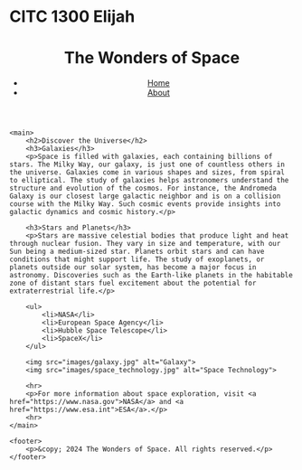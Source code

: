 # CITC 1300 Elijah
<!DOCTYPE html>
<html lang="en">
<head>
    <meta charset="UTF-8">
    <meta name="viewport" content="width=device-width, initial-scale=1.0">
    <title>The Wonders of Space - Home</title>
    <link rel="stylesheet" href="styles.css">
</head>
<body>
    <header>
        <h1>The Wonders of Space</h1>
        <nav>
            <ul>
                <li><a href="index.html">Home</a></li>
                <li><a href="about.html">About</a></li>
            </ul>
        </nav>
    </header>

    <main>
        <h2>Discover the Universe</h2>
        <h3>Galaxies</h3>
        <p>Space is filled with galaxies, each containing billions of stars. The Milky Way, our galaxy, is just one of countless others in the universe. Galaxies come in various shapes and sizes, from spiral to elliptical. The study of galaxies helps astronomers understand the structure and evolution of the cosmos. For instance, the Andromeda Galaxy is our closest large galactic neighbor and is on a collision course with the Milky Way. Such cosmic events provide insights into galactic dynamics and cosmic history.</p>
        
        <h3>Stars and Planets</h3>
        <p>Stars are massive celestial bodies that produce light and heat through nuclear fusion. They vary in size and temperature, with our Sun being a medium-sized star. Planets orbit stars and can have conditions that might support life. The study of exoplanets, or planets outside our solar system, has become a major focus in astronomy. Discoveries such as the Earth-like planets in the habitable zone of distant stars fuel excitement about the potential for extraterrestrial life.</p>
        
        <ul>
            <li>NASA</li>
            <li>European Space Agency</li>
            <li>Hubble Space Telescope</li>
            <li>SpaceX</li>
        </ul>
        
        <img src="images/galaxy.jpg" alt="Galaxy">
        <img src="images/space_technology.jpg" alt="Space Technology">
        
        <hr>
        <p>For more information about space exploration, visit <a href="https://www.nasa.gov">NASA</a> and <a href="https://www.esa.int">ESA</a>.</p>
        <hr>
    </main>

    <footer>
        <p>&copy; 2024 The Wonders of Space. All rights reserved.</p>
    </footer>
</body>
</html>


